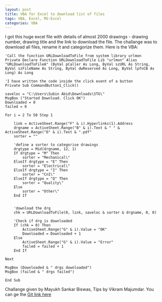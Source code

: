 ```yaml
---
layout: post
title: VBA for Excel to download list of files 
tags: VBA, Excel, MS-Excel 
categories: VBA
---
```


I got this huge excel file with details of almost 2000 drawings - drawing number, drawing title and the link to download the file. The challange was to download all files, rename it and categorize them. Here is the VBA:

```VBA
'Call the function URLDownloadToFile from system library urlmon
Private Declare Function URLDownloadToFile Lib "urlmon" Alias "URLDownloadToFileA" (ByVal pCaller As Long, ByVal szURL As String, ByVal szFileName As String, ByVal dwReserved As Long, ByVal lpfnCB As Long) As Long

'I have written the code inside the click event of a button
Private Sub CommandButton1_Click()

saveloc = "C:\Users\Subin Abid\Downloads\STG\"
MsgBox ("Started Download. Click OK")
Downloaded = 0
failed = 0

For i = 2 To 50 Step 1

    link = ActiveSheet.Range("F" & i).Hyperlinks(1).Address
    drgname = ActiveSheet.Range("B" & i).Text & " " & ActiveSheet.Range("D" & i).Text & ".pdf"
    sorter = ""
    
    'define a sorter to categorise drawings
    drgtype = Mid(drgname, 12, 1)
    If drgtype = "M" Then
        sorter = "Mechanical\"
    ElseIf drgtype = "E" Then
        sorter = "Electrical\"
    ElseIf drgtype = "I" Then
        sorter = "CnI\"
    ElseIf drgtype = "Q" Then
        sorter = "Quality\"
    Else
        sorter = "Other\"
    End If
    
    
    'download the drg
    chk = URLDownloadToFile(0, link, saveloc & sorter & drgname, 0, 0)

    'Check if drg is downloaded
    If (chk = 0) Then
        ActiveSheet.Range("G" & i).Value = "OK"
        Downloaded = Downloaded + 1
    Else
        ActiveSheet.Range("G" & i).Value = "Error"
        failed = failed + 1
    End If

Next

MsgBox (Downloaded & " drgs downloaded")
MsgBox (failed & " drgs failed")

End Sub
```
Challange given by Mayukh Sankar Biswas, Tips by Vikram Majumdar. 
You can ge the [Git link here](https://github.com/subinabid/VBAExcel)
